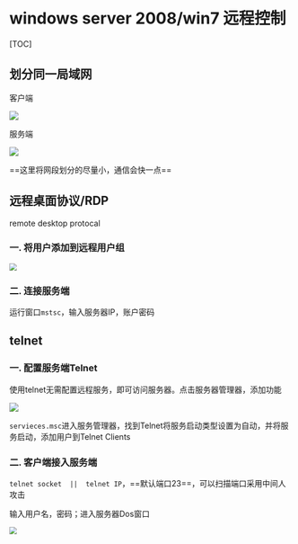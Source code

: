 # windows server 2008/win7 远程控制

[TOC]

## 划分同一局域网

客户端



<img src="..\..\imgs\_Dos\Snipaste_2020-08-29_22-05-32.png" />

服务端

<img src="..\..\imgs\_Dos\Snipaste_2020-08-29_22-06-06.png" />

==这里将网段划分的尽量小，通信会快一点==

## 远程桌面协议/RDP

remote desktop protocal

### 一. 将用户添加到远程用户组

<img src="..\..\imgs\_Dos\Snipaste_2020-08-29_22-04-14.png" style="zoom:80%;" />

### 二. 连接服务端

运行窗口`mstsc`，输入服务器IP，账户密码

## telnet

### 一. 配置服务端Telnet

使用telnet无需配置远程服务，即可访问服务器。点击服务器管理器，添加功能

<img src="..\..\imgs\_Dos\Snipaste_2020-08-29_22-11-12.png"/>

`servieces.msc`进入服务管理器，找到Telnet将服务启动类型设置为自动，并将服务启动，添加用户到Telnet Clients

### 二. 客户端接入服务端

`telnet socket  ||  telnet IP`，==默认端口23==，可以扫描端口采用中间人攻击

输入用户名，密码；进入服务器Dos窗口

<img src="..\..\imgs\_Dos\Snipaste_2020-08-29_22-16-10.png" style="zoom:80%;" />



